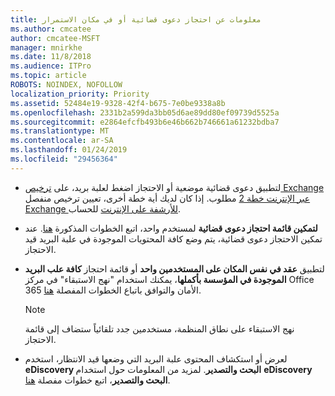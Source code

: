 ```yaml
---
title: معلومات عن احتجاز دعوى قضائية أو في مكان الاستمرار
ms.author: cmcatee
author: cmcatee-MSFT
manager: mnirkhe
ms.date: 11/8/2018
ms.audience: ITPro
ms.topic: article
ROBOTS: NOINDEX, NOFOLLOW
localization_priority: Priority
ms.assetid: 52484e19-9328-42f4-b675-7e0be9338a8b
ms.openlocfilehash: 2331b2a599da3bb05d6ae89dd80ef09739d5525a
ms.sourcegitcommit: e2864efcfb493b6e46b662b746661a61232bdba7
ms.translationtype: MT
ms.contentlocale: ar-SA
ms.lasthandoff: 01/24/2019
ms.locfileid: "29456364"
---
```

- لتطبيق دعوى قضائية موضعية أو الاحتجاز اضغط لعلبة بريد، على [ترخيص Exchange عبر الإنترنت خطة 2](https://docs.microsoft.com/en-us/office365/servicedescriptions/office-365-platform-service-description/office-365-plan-options) مطلوب. إذا كان لديك أية خطة أخرى، تعيين ترخيص منفصل [Exchange للأرشفة على الإنترنت](https://docs.microsoft.com/en-us/office365/servicedescriptions/exchange-online-archiving-service-description/exchange-online-archiving-service-description) للحساب. 
    
- **لتمكين قائمة احتجاز دعوى قضائية** لمستخدم واحد، اتبع الخطوات المذكورة [هنا](https://docs.microsoft.com/en-us/office365/SecurityCompliance/place-a-mailbox-on-litigation-hold). عند تمكين الاحتجاز دعوى قضائية، يتم وضع كافة المحتويات الموجودة في علبة البريد قيد الاحتجاز.
    
- لتطبيق **عقد في نفس المكان على المستخدمين واحد** أو قائمة احتجاز **كافة علب البريد الموجودة في المؤسسة بأكملها**، يمكنك استخدام "نهج الاستبقاء" في مركز Office 365 الأمان والتوافق باتباع الخطوات المفصلة [هنا](https://docs.microsoft.com/en-us/Office365/securitycompliance/retention-policies ).
    
    > [!NOTE]
    > نهج الاستبقاء على نطاق المنظمة، مستخدمين جدد تلقائياً ستضاف إلى قائمة الاحتجاز. 
  
- لعرض أو استكشاف المحتوى علبة البريد التي وضعها قيد الانتظار، استخدم **eDiscovery البحث والتصدير**. لمزيد من المعلومات حول استخدام **eDiscovery البحث والتصدير**، اتبع خطوات مفصلة [هنا](https://docs.microsoft.com/en-us/office365/securitycompliance/export-search-results).
    

